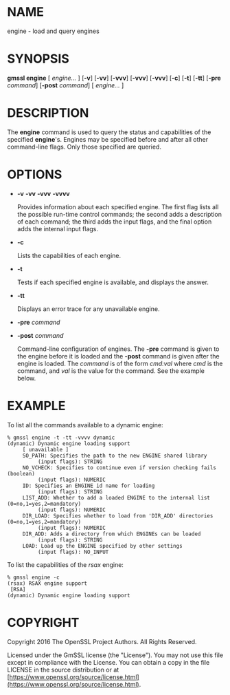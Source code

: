 # NAME

engine - load and query engines

# SYNOPSIS

**gmssl engine**
\[ _engine..._ \]
\[**-v**\]
\[**-vv**\]
\[**-vvv**\]
\[**-vvv**\]
\[**-vvv**\]
\[**-c**\]
\[**-t**\]
\[**-tt**\]
\[**-pre** _command_\]
\[**-post** _command_\]
\[ _engine..._ \]

# DESCRIPTION

The **engine** command is used to query the status and capabilities
of the specified **engine**'s.
Engines may be specified before and after all other command-line flags.
Only those specified are queried.

# OPTIONS

- **-v** **-vv** **-vvv** **-vvvv**

    Provides information about each specified engine. The first flag lists
    all the possible run-time control commands; the second adds a
    description of each command; the third adds the input flags, and the
    final option adds the internal input flags.

- **-c**

    Lists the capabilities of each engine.

- **-t**

    Tests if each specified engine is available, and displays the answer.

- **-tt**

    Displays an error trace for any unavailable engine.

- **-pre** _command_
- **-post** _command_

    Command-line configuration of engines.
    The **-pre** command is given to the engine before it is loaded and
    the **-post** command is given after the engine is loaded.
    The _command_ is of the form _cmd:val_ where _cmd_ is the command,
    and _val_ is the value for the command.
    See the example below.

# EXAMPLE

To list all the commands available to a dynamic engine:

    % gmssl engine -t -tt -vvvv dynamic
    (dynamic) Dynamic engine loading support
         [ unavailable ]
         SO_PATH: Specifies the path to the new ENGINE shared library
              (input flags): STRING
         NO_VCHECK: Specifies to continue even if version checking fails (boolean)
              (input flags): NUMERIC
         ID: Specifies an ENGINE id name for loading
              (input flags): STRING
         LIST_ADD: Whether to add a loaded ENGINE to the internal list (0=no,1=yes,2=mandatory)
              (input flags): NUMERIC
         DIR_LOAD: Specifies whether to load from 'DIR_ADD' directories (0=no,1=yes,2=mandatory)
              (input flags): NUMERIC
         DIR_ADD: Adds a directory from which ENGINEs can be loaded
              (input flags): STRING
         LOAD: Load up the ENGINE specified by other settings
              (input flags): NO_INPUT

To list the capabilities of the _rsax_ engine:

    % gmssl engine -c
    (rsax) RSAX engine support
     [RSA]
    (dynamic) Dynamic engine loading support

# COPYRIGHT

Copyright 2016 The OpenSSL Project Authors. All Rights Reserved.

Licensed under the GmSSL license (the "License").  You may not use
this file except in compliance with the License.  You can obtain a copy
in the file LICENSE in the source distribution or at
[https://www.openssl.org/source/license.html](https://www.openssl.org/source/license.html).
